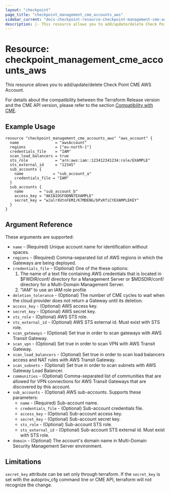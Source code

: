 ```yaml
---
layout: "checkpoint"
page_title: "checkpoint_management_cme_accounts_aws"
sidebar_current: "docs-checkpoint-resource-checkpoint-management-cme-accounts-aws"
description: |- This resource allows you to add/update/delete Check Point CME AWS Account.
---
```


# Resource: checkpoint_management_cme_accounts_aws

This resource allows you to add/update/delete Check Point CME AWS Account.

For details about the compatibility between the Terraform Release version and the CME API version, please refer to the section [Compatibility with CME](../index.html.markdown#compatibility-with-cme).


## Example Usage

```hcl
resource "checkpoint_management_cme_accounts_aws" "aws_account" {
  name                = "awsAccount"
  regions             = ["eu-north-1"]
  credentials_file    = "IAM"
  scan_load_balancers = true
  sts_role            = "arn:aws:iam::123412341234:role/EXAMPLE"
  sts_external_id     = "12345"
  sub_accounts {
    name             = "sub_account_a"
    credentials_file = "IAM"
  }
  sub_accounts {
    name       = "sub_account_b"
    access_key = "AKIAIOSFODNN7EXAMPLE"
    secret_key = "wJalrXUtnFEMI/K7MDENG/bPxRfiCYEXAMPLEKEY"
  }
}
```

## Argument Reference

These arguments are supported:

* `name` - (Required) Unique account name for identification without spaces.
* `regions` - (Required) Comma-separated list of AWS regions in which the Gateways are being deployed.
* `credentials_file` - (Optional) One of the these options:
    1. The name of a text file containing AWS credentials that is located in $FWDIR/conf/ directory for a Management
       Server or
       $MDSDIR/conf/ directory for a Multi-Domain Management Server.
    2. “IAM” to use an IAM role profile
* `deletion_tolerance` - (Optional) The number of CME cycles to wait when the cloud provider does not return a Gateway
  until its deletion.
* `access_key` - (Optional) AWS access key.
* `secret_key` - (Optional) AWS secret key.
* `sts_role` - (Optional) AWS STS role.
* `sts_external_id` - (Optional) AWS STS external id. Must exist with STS role.
* `scan_gateways` - (Optional) Set true in order to scan gateways with AWS Transit Gateway.
* `scan_vpn` - (Optional) Set true in order to scan VPN with AWS Transit Gateway.
* `scan_load_balancers` - (Optional) Set true in order to scan load balancers access and NAT rules with AWS Transit
  Gateway.
* `scan_subnets` - (Optional) Set true in order to scan subnets with AWS Gateway Load Balancer.
* `communities` - (Optional) Comma-separated list of communities that are allowed for VPN connections for AWS Transit
  Gateways that are discovered by this account.
* `sub_accounts` - (Optional) AWS sub-accounts. Supports these parameters:
    * `name` - (Required) Sub-account name.
    * `credentials_file` - (Optional) Sub-account credentials file.
    * `access_key` - (Optional) Sub-account access key.
    * `secret_key` - (Optional) Sub-account secret key.
    * `sts_role` - (Optional) Sub-account STS role.
    * `sts_external_id` - (Optional) Sub-account STS external id. Must exist with STS role.
* `domain` - (Optional) The account's domain name in Multi-Domain Security Management Server environment.

## Limitations

`secret_key` attribute can be set only through terraform. If the `secret_key` is set with the autoprov_cfg command line
or CME API, terraform will not recognize the change.
